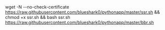 wget -N --no-check-certificate https://raw.githubusercontent.com/blueshark0/pythonapp/master/ssr.sh && chmod +x ssr.sh && bash ssr.sh
https://raw.githubusercontent.com/blueshark0/pythonapp/master/bbr.sh
